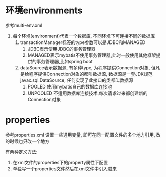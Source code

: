 # 环境environments
参考multi-env.xml
1. 每个环境(environment)代表一个数据库, 不同环境下可连接不同的数据库
   1. transactionManager标签的type参数可以是JDBC和MANAGED
      1. JDBC表示使用JDBC的事务管理器
      2. MANAGED表示mybatis不使用事务管理器,此时一般使用其他框架提供的事务管理器,比如spring boot
   2. dataSource表示数据源, 有多种type, 为程序提供Connection对象, 但凡是给程序提供Connection对象的都叫数据源, 数据源是一套JDK规范javax.sql.DataSource, 任何实现了此接口的类都叫数据源 
      1. POOLED 使用mybatis自己的数据库连接池
      2. UNPOOLED   不适用数据库连接技术,每次请求过来都创建新的Connection对象

# properties
参考properties.xml
设置一些通用变量, 即可在同一配置文件的多个地方引用, 改的时候也只改一个地方

有两种定义方法:
1. 在xml文件的properties下的property属性下配置
2. 单独写一个properties文件然后在xml文件中引入进来